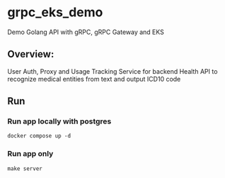 # grpc_eks_demo
Demo Golang API with gRPC, gRPC Gateway and EKS

## Overview:
User Auth, Proxy and Usage Tracking Service for backend Health API to recognize medical entities from text and output ICD10 code

## Run

### Run app locally with postgres
``docker compose up -d``

### Run app only
``make server``

